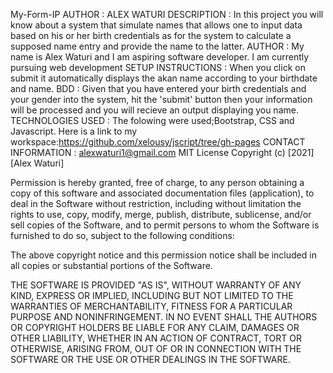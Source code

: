 My-Form-IP
AUTHOR : ALEX WATURI
DESCRIPTION : In  this project you will know about a system that simulate names that allows one to input data based on his or her birth credentials as for the system to calculate a supposed name entry and provide the name to the latter.
AUTHOR : My name is Alex Waturi and I am aspiring software developer. I am currently pursuing web development 
SETUP INSTRUCTIONS : When you click on submit it automatically displays the akan name according to your birthdate and name.
BDD : Given that you have entered your birth credentials and your gender into the system, hit the 'submit' button then your information will be processed and you will recieve an output displaying you name.
TECHNOLOGIES USED : The folowing were used;Bootstrap, CSS and Javascript.
Here is a link to my workspace:https://github.com/xelousy/jscript/tree/gh-pages
CONTACT INFORMATION : alexwaturi1@gmail.com
MIT License
Copyright (c) [2021] [Alex Waturi]

Permission is hereby granted, free of charge, to any person obtaining a copy of this software and associated documentation files (application), to deal in the Software without restriction, including without limitation the rights to use, copy, modify, merge, publish, distribute, sublicense, and/or sell copies of the Software, and to permit persons to whom the Software is furnished to do so, subject to the following conditions:

The above copyright notice and this permission notice shall be included in all copies or substantial portions of the Software.

THE SOFTWARE IS PROVIDED "AS IS", WITHOUT WARRANTY OF ANY KIND, EXPRESS OR IMPLIED, INCLUDING BUT NOT LIMITED TO THE WARRANTIES OF MERCHANTABILITY, FITNESS FOR A PARTICULAR PURPOSE AND NONINFRINGEMENT. IN NO EVENT SHALL THE AUTHORS OR COPYRIGHT HOLDERS BE LIABLE FOR ANY CLAIM, DAMAGES OR OTHER LIABILITY, WHETHER IN AN ACTION OF CONTRACT, TORT OR OTHERWISE, ARISING FROM, OUT OF OR IN CONNECTION WITH THE SOFTWARE OR THE USE OR OTHER DEALINGS IN THE SOFTWARE.
